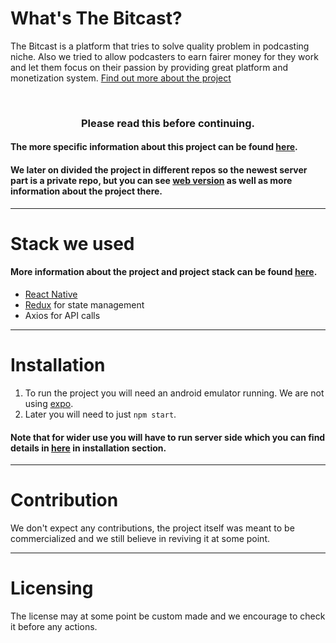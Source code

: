 # What's The Bitcast?

The Bitcast is a platform that tries to solve quality problem in podcasting niche. Also we tried to allow podcasters to earn fairer money for they work and let them focus on their passion by providing great platform and monetization system. [Find out more about the project](https://github.com/WojciechSala/thebitcast-web)

<br>

### <center>Please read this before continuing. </center>

#### The more specific information about this project can be found [here](https://github.com/WojciechSala/thebitcast-web).

#### We later on divided the project in different repos so the newest server part is a private repo, but you can see [web version](https://github.com/WojciechSala/thebitcast-web) as well as more information about the project there.

---

# Stack we used

#### More information about the project and project stack can be found [here](https://github.com/WojciechSala/thebitcast-web).

- [React Native](https://reactnative.dev/)
- [Redux](https://redux.js.org/) for state management
- Axios for API calls

---

# Installation

1. To run the project you will need an android emulator running. We are not using [expo](https://expo.io/).
2. Later you will need to just ```npm start```.

#### Note that for wider use you will have to run server side which you can find details in [here](https://github.com/WojciechSala/thebitcast-web) in installation section.

---

# Contribution

We don't expect any contributions, the project itself was meant to be commercialized and we still believe in reviving it at some point.

---

# Licensing

The license may at some point be custom made and we encourage to check it before any actions.
